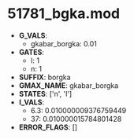 # 51781_bgka.mod

- **G_VALS**:
  - gkabar_borgka: 0.01
- **GATES**:
  - l: 1
  - n: 1
- **SUFFIX**: borgka
- **GMAX_NAME**: gkabar_borgka
- **STATES**: ['n', 'l']
- **I_VALS**:
  - 6.3: 0.010000009376759449
  - 37: 0.010000015784801428
- **ERROR_FLAGS**: []

